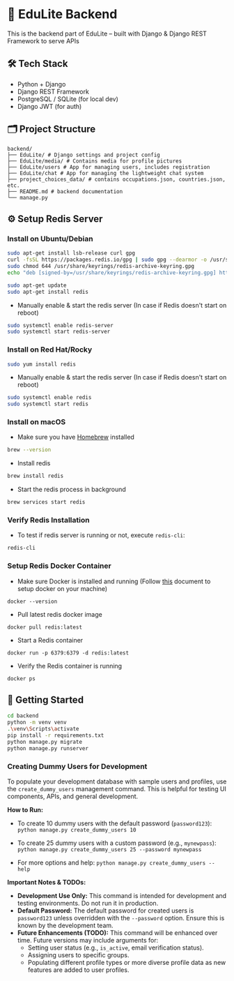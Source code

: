 # 🧠 EduLite Backend

This is the backend part of EduLite – built with Django & Django REST Framework to serve APIs

## 🛠️ Tech Stack

- Python + Django  
- Django REST Framework  
- PostgreSQL / SQLite (for local dev)  
- Django JWT (for auth)

## 🗂️ Project Structure
```
backend/
├── EduLite/ # Django settings and project config
├── EduLite/media/ # Contains media for profile pictures
├── EduLite/users # App for managing users, includes registration
├── EduLite/chat # App for managing the lightweight chat system
├── project_choices_data/ # contains occupations.json, countries.json, etc.
├── README.md # backend documentation
└── manage.py
```

## ⚙️ Setup Redis Server

### Install on Ubuntu/Debian

```bash
sudo apt-get install lsb-release curl gpg
curl -fsSL https://packages.redis.io/gpg | sudo gpg --dearmor -o /usr/share/keyrings/redis-archive-keyring.gpg
sudo chmod 644 /usr/share/keyrings/redis-archive-keyring.gpg
echo "deb [signed-by=/usr/share/keyrings/redis-archive-keyring.gpg] https://packages.redis.io/deb $(lsb_release -cs) main" | sudo tee /etc/apt/sources.list.d/redis.list

sudo apt-get update
sudo apt-get install redis
```

* Manually enable & start the redis server (In case if Redis doesn't start on reboot)
```bash
sudo systemctl enable redis-server
sudo systemctl start redis-server
```

### Install on Red Hat/Rocky 

```bash
sudo yum install redis
```

* Manually enable & start the redis server (In case if Redis doesn't start on reboot)
```bash
sudo systemctl enable redis
sudo systemctl start redis
```

### Install on macOS

* Make sure you have [Homebrew](https://brew.sh/) installed
```bash
brew --version
```

* Install redis
```bash
brew install redis
```

* Start the redis process in background
```bash
brew services start redis
```

### Verify Redis Installation

* To test if redis server is running or not, execute `redis-cli`:
```bash
redis-cli
```

### Setup Redis Docker Container

* Make sure Docker is installed and running (Follow [this](https://docs.docker.com/engine/install/) document to setup docker on your machine)
```
docker --version
```

* Pull latest redis docker image
```
docker pull redis:latest
```

* Start a Redis container
```
docker run -p 6379:6379 -d redis:latest
```

* Verify the Redis container is running
```
docker ps
```

## 🚀 Getting Started

```bash
cd backend
python -m venv venv
.\venv\Scripts\activate
pip install -r requirements.txt
python manage.py migrate
python manage.py runserver
```

### Creating Dummy Users for Development

To populate your development database with sample users and profiles, use the `create_dummy_users` management command. This is helpful for testing UI components, APIs, and general development.

**How to Run:**

* To create 10 dummy users with the default password (`password123`):
    `python manage.py create_dummy_users 10`

* To create 25 dummy users with a custom password (e.g., `mynewpass`):
    `python manage.py create_dummy_users 25 --password mynewpass`

* For more options and help:
    `python manage.py create_dummy_users --help`

**Important Notes & TODOs:**

* **Development Use Only:** This command is intended for development and testing environments. Do not run it in production.
* **Default Password:** The default password for created users is `password123` unless overridden with the `--password` option. Ensure this is known by the development team.
* **Future Enhancements (TODO):** This command will be enhanced over time. Future versions may include arguments for:
    * Setting user status (e.g., `is_active`, email verification status).
    * Assigning users to specific groups.
    * Populating different profile types or more diverse profile data as new features are added to user profiles.
